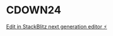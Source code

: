 # CDOWN24

[Edit in StackBlitz next generation editor ⚡️](https://stackblitz.com/~/github.com/eliteandhonor/CDOWN24)